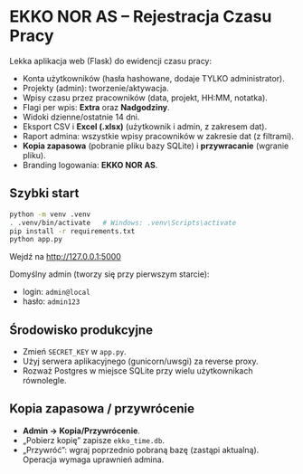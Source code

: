 # EKKO NOR AS – Rejestracja Czasu Pracy

Lekka aplikacja web (Flask) do ewidencji czasu pracy:
- Konta użytkowników (hasła hashowane, dodaje TYLKO administrator).
- Projekty (admin): tworzenie/aktywacja.
- Wpisy czasu przez pracowników (data, projekt, HH:MM, notatka).
- Flagi per wpis: **Extra** oraz **Nadgodziny**.
- Widoki dzienne/ostatnie 14 dni.
- Eksport CSV i **Excel (.xlsx)** (użytkownik i admin, z zakresem dat).
- Raport admina: wszystkie wpisy pracowników w zakresie dat (z filtrami).
- **Kopia zapasowa** (pobranie pliku bazy SQLite) i **przywracanie** (wgranie pliku).
- Branding logowania: **EKKO NOR AS**.

## Szybki start
```bash
python -m venv .venv
. .venv/bin/activate   # Windows: .venv\Scripts\activate
pip install -r requirements.txt
python app.py
```
Wejdź na http://127.0.0.1:5000

Domyślny admin (tworzy się przy pierwszym starcie):
- login: `admin@local`
- hasło: `admin123`

## Środowisko produkcyjne
- Zmień `SECRET_KEY` w `app.py`.
- Użyj serwera aplikacyjnego (gunicorn/uwsgi) za reverse proxy.
- Rozważ Postgres w miejsce SQLite przy wielu użytkownikach równolegle.

## Kopia zapasowa / przywrócenie
- **Admin → Kopia/Przywrócenie**.
- „Pobierz kopię” zapisze `ekko_time.db`.
- „Przywróć”: wgraj poprzednio pobraną bazę (zastąpi aktualną). Operacja wymaga uprawnień admina.
